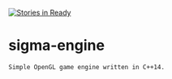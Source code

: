 [![Stories in Ready](https://badge.waffle.io/siegelaaron94/sigma-engine.png?label=ready&title=Ready)](https://waffle.io/siegelaaron94/sigma-engine?utm_source=badge)
# sigma-engine
    Simple OpenGL game engine written in C++14.
